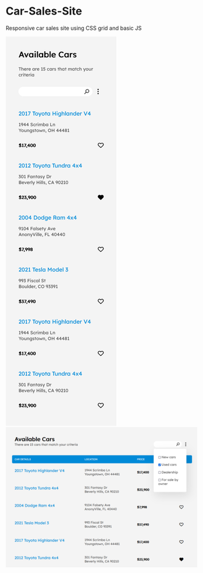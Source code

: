# Car-Sales-Site
 Responsive car sales site using CSS grid and basic JS

 ![screenshot1](Screenshot-mobile.png)
 ![screenshot2](screenshot-desktop.png)
